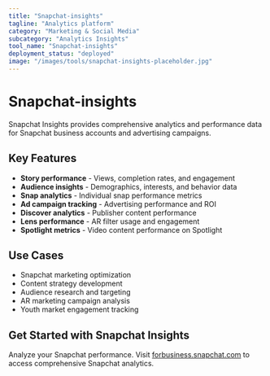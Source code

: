 ```yaml
---
title: "Snapchat-insights"
tagline: "Analytics platform"
category: "Marketing & Social Media"
subcategory: "Analytics Insights"
tool_name: "Snapchat-insights"
deployment_status: "deployed"
image: "/images/tools/snapchat-insights-placeholder.jpg"
---
```


# Snapchat-insights

Snapchat Insights provides comprehensive analytics and performance data for Snapchat business accounts and advertising campaigns.

## Key Features

- **Story performance** - Views, completion rates, and engagement
- **Audience insights** - Demographics, interests, and behavior data
- **Snap analytics** - Individual snap performance metrics
- **Ad campaign tracking** - Advertising performance and ROI
- **Discover analytics** - Publisher content performance
- **Lens performance** - AR filter usage and engagement
- **Spotlight metrics** - Video content performance on Spotlight

## Use Cases

- Snapchat marketing optimization
- Content strategy development
- Audience research and targeting
- AR marketing campaign analysis
- Youth market engagement tracking

## Get Started with Snapchat Insights

Analyze your Snapchat performance. Visit [forbusiness.snapchat.com](https://forbusiness.snapchat.com) to access comprehensive Snapchat analytics.
